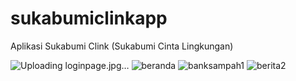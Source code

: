 # sukabumiclinkapp
Aplikasi Sukabumi Clink (Sukabumi Cinta Lingkungan)

![Uploading loginpage.jpg…]()
![beranda](https://user-images.githubusercontent.com/55835603/82728363-02ce3380-9d1a-11ea-9035-656dfa842f71.jpg)
![banksampah1](https://user-images.githubusercontent.com/55835603/82728379-0d88c880-9d1a-11ea-9220-7039266b5d0e.jpg)
![berita2](https://user-images.githubusercontent.com/55835603/82728388-18435d80-9d1a-11ea-8b10-e40502640674.jpg)
